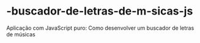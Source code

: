 # -buscador-de-letras-de-m-sicas-js
Aplicação com JavaScript puro: Como desenvolver um buscador de letras de músicas
